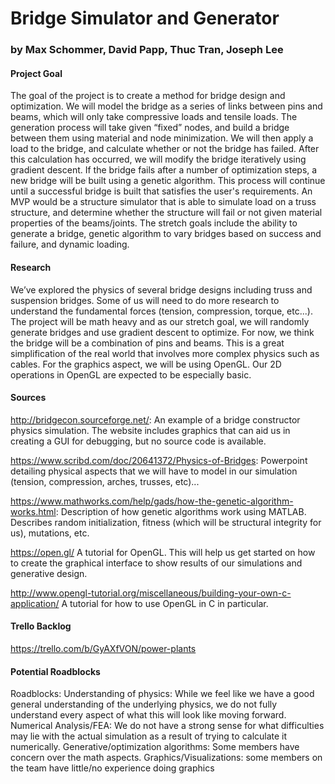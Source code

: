 # Bridge Simulator and Generator
### by Max Schommer, David Papp, Thuc Tran, Joseph Lee

#### Project Goal

The goal of the project is to create a method for bridge design and optimization. We will model the bridge as a series of links between pins and beams, which will only take compressive loads and tensile loads. The generation process will take given “fixed” nodes, and build a bridge between them using material and node minimization. We will then apply a load to the bridge, and calculate whether or not the bridge has failed. After this calculation has occurred, we will modify the bridge iteratively using gradient descent. If the bridge fails after a number of optimization steps, a new bridge will be built using a genetic algorithm. This process will continue until a successful bridge is built that satisfies the user's requirements. 
An MVP would be a structure simulator that is able to simulate load on a truss structure, and determine whether the structure will fail or not given material properties of the beams/joints. 
The stretch goals include the ability to generate a bridge, genetic algorithm to vary bridges based on success and failure, and dynamic loading.

#### Research

We’ve explored the physics of several bridge designs including truss and suspension bridges. Some of us will need to do more research to understand the fundamental forces (tension, compression, torque, etc...). The project will be math heavy and as our stretch goal, we will randomly generate bridges and use gradient descent to optimize. 
For now, we think the bridge will be a combination of pins and beams. This is a great simplification of the real world that involves more complex physics such as cables.
For the graphics aspect, we will be using OpenGL. Our 2D operations in OpenGL are expected to be especially basic.

#### Sources
http://bridgecon.sourceforge.net/: An example of a bridge constructor physics simulation. The website includes graphics that can aid us in creating a GUI for debugging, but no source code is available. 

https://www.scribd.com/doc/20641372/Physics-of-Bridges: Powerpoint detailing physical aspects that we will have to model in our simulation (tension, compression, arches, trusses, etc)...

https://www.mathworks.com/help/gads/how-the-genetic-algorithm-works.html: Description of how genetic algorithms work using MATLAB. Describes random initialization, fitness (which will be structural integrity for us), mutations, etc. 

https://open.gl/ A tutorial for OpenGL. This will help us get started on how to create the graphical interface to show results of our simulations and generative design. 

http://www.opengl-tutorial.org/miscellaneous/building-your-own-c-application/ A tutorial for how to use OpenGL in C in particular. 

#### Trello Backlog

https://trello.com/b/GyAXfVON/power-plants

#### Potential Roadblocks

Roadblocks:
Understanding of physics: While we feel like we have a good general understanding of the underlying physics, we do not fully understand every aspect of what this will look like moving forward.
Numerical Analysis/FEA: We do not have a strong sense for what difficulties may lie with the actual simulation as a result of trying to calculate it numerically. 
Generative/optimization algorithms: Some members have concern over the math aspects.
Graphics/Visualizations: some members on the team have little/no experience doing graphics

